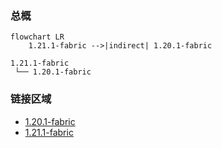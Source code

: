 ### 总概

```mermaid
flowchart LR
    1.21.1-fabric -->|indirect| 1.20.1-fabric
```

```
1.21.1-fabric
 └── 1.20.1-fabric
```

### 链接区域

- [1.20.1-fabric](/projects/1.20-fabric/assets/desiremod/desire)
- [1.21.1-fabric](/projects/1.21-fabric/assets/desiremod/desire)
